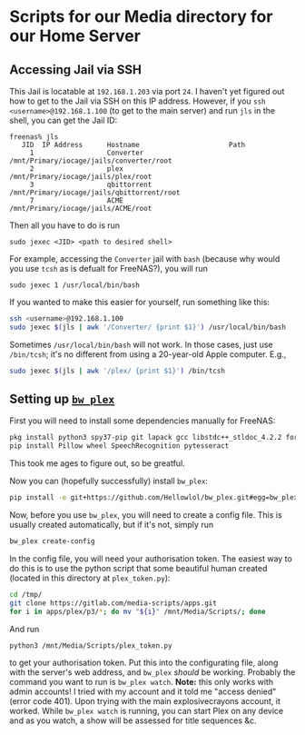 # Scripts for our Media directory for our Home Server


## Accessing Jail via SSH

This Jail is locatable at `192.168.1.203` via port `24`.  I haven't yet figured out how to get to the Jail via SSH on this IP address.  However, if you `ssh <username>@192.168.1.100` (to get to the main server) and run `jls` in the shell, you can get the Jail ID:
```
freenas% jls
   JID  IP Address      Hostname                      Path
     1                  Converter                     /mnt/Primary/iocage/jails/converter/root
     2                  plex                          /mnt/Primary/iocage/jails/plex/root
     3                  qbittorrent                   /mnt/Primary/iocage/jails/qbittorrent/root
     7                  ACME                          /mnt/Primary/iocage/jails/ACME/root
```
Then all you have to do is run
```
sudo jexec <JID> <path to desired shell>
```

For example, accessing the `Converter` jail with `bash` (because why would you use `tcsh` as is defualt for FreeNAS?), you will run
```
sudo jexec 1 /usr/local/bin/bash
```

If you wanted to make this easier for yourself, run something like this:
```bash
ssh <username>@192.168.1.100
sudo jexec $(jls | awk '/Converter/ {print $1}') /usr/local/bin/bash
```

Sometimes `/usr/local/bin/bash` will not work.  In those cases, just use `/bin/tcsh`; it's no different from using a 20-year-old Apple computer.  E.g.,
```bash
sudo jexec $(jls | awk '/plex/ {print $1}') /bin/tcsh
```

## Setting up [`bw_plex`](https://github.com/Hellowlol/bw_plex)

First you will need to install some dependencies manually for FreeNAS:
```bash
pkg install python3 spy37-pip git lapack gcc libstdc++_stldoc_4.2.2 fortran-utils py37-wheel py37-llmvlite py37-numba py37-matplotlib py37-sqlite3 phinx3 swig30 py37-opencv libsndfile
pip install Pillow wheel SpeechRecognition pytesseract
```
This took me ages to figure out, so be greatful.

Now you can (hopefully successfully) install `bw_plex`:
```bash
pip install -e git+https://github.com/Hellowlol/bw_plex.git#egg=bw_plex
```
Now, before you use `bw_plex`, you will need to create a config file.  This is usually created automatically, but if it's not, simply run
```bash
bw_plex create-config
```
In the config file, you will need your authorisation token.  The easiest way to do this is to use the python script that some beautiful human created (located in this directory at `plex_token.py`):
```bash
cd /tmp/
git clone https://gitlab.com/media-scripts/apps.git
for i in apps/plex/p3/*; do mv "${i}" /mnt/Media/Scripts/; done
```
And run 
```bash
python3 /mnt/Media/Scripts/plex_token.py
```
to get your authorisation token.  Put this into the configurating file, along with the server's web address, and `bw_plex` *should* be working.  Probably the command you want to run is `bw_plex watch`.  **Note:** this only works with admin accounts!  I tried with my account and it told me "access denied" (error code 401).  Upon trying with the main explosivecrayons account, it worked.  While `bw_plex watch` is running, you can start Plex on any device and as you watch, a show will be assessed for title sequences &c.
